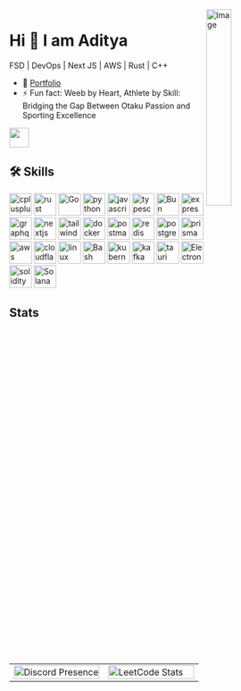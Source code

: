 <picture>
  <img src="https://github.com/lassiecoder/lassiecoder/assets/17312616/2ae4d51a-1aae-45b9-86ae-75d01eb6e446" align="right" width="30%" alt="Image">
</picture>

# Hi 👋 I am Aditya
FSD | DevOps | Next JS | AWS | Rust | C++
* 🚀 [Portfolio](https://iditya.tech)
* ⚡ Fun fact: Weeb by Heart, Athlete by Skill: Bridging the Gap Between Otaku Passion and Sporting Excellence

<img src="https://cultofthepartyparrot.com/parrots/hd/laptop_parrot.gif" width="35" height="35"/>

## 🛠 Skills
[<img src="https://skillicons.dev/icons?i=cpp" width="40" height="40" alt="cplusplus logo" />](https://isocpp.org/)
[<img src="https://skillicons.dev/icons?i=rust" width="40" height="40" alt="rust logo" />](https://www.rust-lang.org/)
[<img src="https://svgicons.com/api/ogimage/?id=190993&n=golang" alt="Go" title="Go" width="40" height="40" />](https://go.dev/doc/)
[<img src="https://skillicons.dev/icons?i=py" width="40" height="40" alt="python logo" />](https://www.python.org/)
[<img src="https://skillicons.dev/icons?i=js" width="40" height="40" alt="javascript logo" />](https://developer.mozilla.org/en-US/docs/Web/JavaScript)
[<img src="https://svgicons.com/api/ogimage/?id=191209&n=typescript" width="40" height="40" alt="typescript logo" />](https://www.typescriptlang.org/)
[<img src="https://svgicons.com/api/ogimage/?id=190908&n=bun-light" width="40" height="40" alt="Bun logo" />](#)
[<img src="https://skillicons.dev/icons?i=express" width="40" height="40" alt="express logo" />](https://expressjs.com/)
[<img src="https://svgicons.com/api/ogimage/?id=190998&n=graphql-dark" width="40" height="40" alt="graphql logo" />](#)
[<img src="https://skillicons.dev/icons?i=nextjs" width="40" height="40" alt="nextjs logo" />](https://nextjs.org/)
[<img src="https://svgicons.com/api/ogimage/?id=191198&n=tailwindcss-dark" width="40" height="40" alt="tailwindcss logo" />](#)
[<img src="https://skillicons.dev/icons?i=docker" width="40" height="40" alt="docker logo" />](https://www.docker.com/)
[<img src="https://svgicons.com/api/ogimage/?id=191118&n=postman" width="40" height="40" alt="postman logo" />](#)
[<img src="https://skillicons.dev/icons?i=redis" width="40" height="40" alt="redis logo" />](https://redis.io/)
[<img src="https://skillicons.dev/icons?i=postgres" width="40" height="40" alt="postgresql logo" />](https://www.postgresql.org/)
[<img src="https://skillicons.dev/icons?i=prisma" width="40" height="40" alt="prisma logo" />](https://www.prisma.io/)
[<img src="https://skillicons.dev/icons?i=aws" width="40" height="40" alt="aws logo" />](https://aws.amazon.com/)
[<img src="https://skillicons.dev/icons?i=cloudflare" width="40" height="40" alt="cloudflare logo" />](https://www.cloudflare.com/)
[<img src="https://svgicons.com/api/ogimage/?id=191046&n=linux-light" height="40" alt="linux logo" />](#)
[<img src="https://svgicons.com/api/ogimage/?id=190896&n=bash-dark" width="40" height="40" alt="Bash logo" />](#)
[<img src="https://svgicons.com/api/ogimage/?id=191037&n=kubernetes" height="40" alt="kubernetes logo"  />](https://kubernetes.io/)
[<img src="https://skillicons.dev/icons?i=kafka" width="40" height="40" alt="kafka logo" />](https://kafka.apache.org/)
[<img src="https://svgicons.com/api/ogimage/?id=191200&n=tauri-dark" width="40" height="40" alt="tauri logo" />](#)
[<img src="https://svgicons.com/api/ogimage/?id=190954&n=electron" width="40" height="40" alt="Electron logo" />](#)
[<img src="https://svgicons.com/api/ogimage/?id=191179&n=solidity" width="40" height="40" alt="solidity logo" />](#)
[<img src="https://raw.githubusercontent.com/danielcranney/readme-generator/main/public/icons/skills/solana-colored.svg" alt="Solana" title="Solana" height="40" />](https://solana.com/)


## Stats
<table>
  <tr>
    <td width="50%">
      <a href="https://discord.com/users/768679363767697430">
        <img src="https://lanyard.cnrad.dev/api/768679363767697430?animated=false&theme=dark&borderRadius=10px&hideActivity=false&showDisplayName=true&idleMessage=Sleeping...%F0%9F%98%B4" alt="Discord Presence" width="100%">
      </a>
    </td>
    <td width="50%">
      <a href="https://leetcode.com/idityage/">
        <img src="https://leetcard.jacoblin.cool/idityage?theme=radical&font=Noto%20Sans%20Mandaic&ext=heatmap" alt="LeetCode Stats" width="100%">
      </a>
    </td>
  </tr>
</table>
